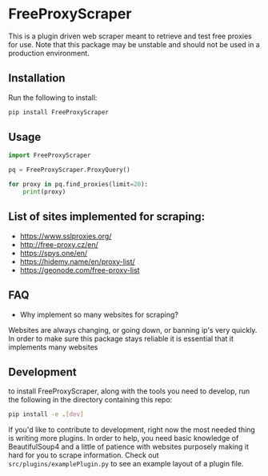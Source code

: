 # FreeProxyScraper
This is a plugin driven web scraper meant to retrieve and test free proxies for use. Note that this package may be unstable and should not be used in a production environment.

## Installation
Run the following to install:

```bash
pip install FreeProxyScraper
```

## Usage

```python
import FreeProxyScraper

pq = FreeProxyScraper.ProxyQuery()

for proxy in pq.find_proxies(limit=20):
    print(proxy)
```

## List of sites implemented for scraping:
- https://www.sslproxies.org/
- http://free-proxy.cz/en/
- https://spys.one/en/
- https://hidemy.name/en/proxy-list/
- https://geonode.com/free-proxy-list

## FAQ
- Why implement so many websites for scraping?

Websites are always changing, or going down, or banning ip's very quickly. In order to make sure this package stays reliable it is essential that it implements many websites

## Development
to install FreeProxyScraper, along with the tools you need to develop, run the following in the directory containing this repo:

```bash
pip install -e .[dev]
```

If you'd like to contribute to development, right now the most needed thing is writing more plugins. In order to help, you need basic knowledge of BeautifulSoup4 and a little of patience with websites purposely making it hard for you to scrape information. Check out `src/plugins/examplePlugin.py` to see an example layout of a plugin file.